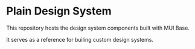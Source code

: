 # Plain Design System

This repository hosts the design system components built with MUI Base.

It serves as a reference for builing custom design systems.
